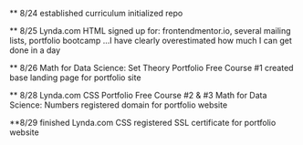 ** 8/24
established curriculum
initialized repo

** 8/25
Lynda.com HTML
signed up for: frontendmentor.io, several mailing lists, portfolio bootcamp
...I have clearly overestimated how much I can get done in a day

** 8/26
Math for Data Science: Set Theory
Portfolio Free Course #1
created base landing page for portfolio site

** 8/28
Lynda.com CSS
Portfolio Free Course #2 & #3
Math for Data Science: Numbers
registered domain for portfolio website

**8/29
finished Lynda.com CSS
registered SSL certificate for portfolio website

